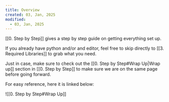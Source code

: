 ```yaml
---
title: Overview
created: 03, Jan, 2025
modified:
  - 03, Jan, 2025
---
```


[[0. Step by Step]] gives a step by step guide on getting everything set up.

If you already have python and/or and editor, feel free to skip directly to [[3. Required Libraries]] to grab what you need.

Just in case, make sure to check out the [[0. Step by Step#Wrap Up|Wrap up]] section in [[0. Step by Step]] to make sure we are on the same page before going forward.

For easy reference, here it is linked below:

![[0. Step by Step#Wrap Up]]

